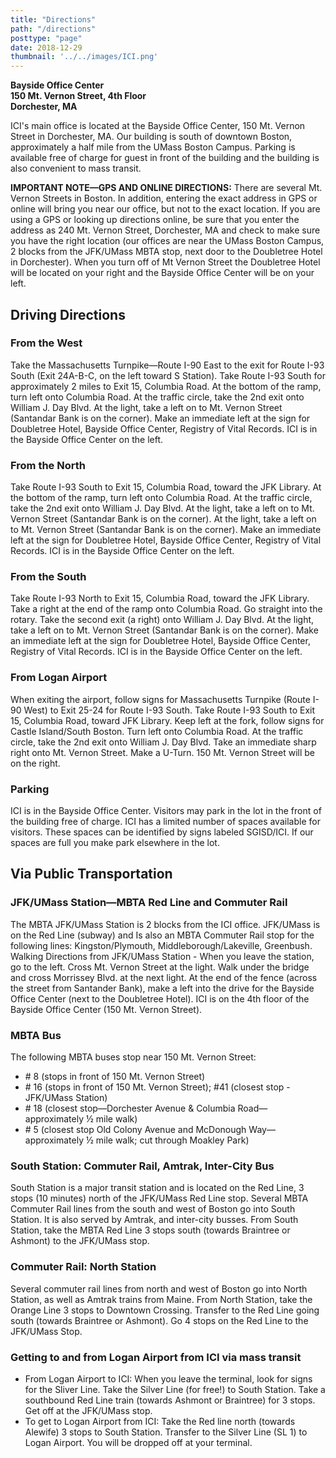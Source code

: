 ```yaml
---
title: "Directions"
path: "/directions"
posttype: "page"
date: 2018-12-29
thumbnail: '../../images/ICI.png'
---
```


**Bayside Office Center  
150 Mt. Vernon Street, 4th Floor  
Dorchester, MA**  

ICI\'s main office is located at the Bayside Office Center, 150 Mt. Vernon Street in Dorchester, MA. Our building is south of downtown Boston, approximately a half mile from the UMass Boston Campus. Parking is available free of charge for guest in front of the building and the building is also convenient to mass transit.

**IMPORTANT NOTE—GPS AND ONLINE DIRECTIONS:** There are several Mt. Vernon Streets in Boston. In addition, entering the exact address in GPS or online will bring you near our office, but not to the exact location. If you are using a GPS or looking up directions online, be sure that you enter the address as 240 Mt. Vernon Street, Dorchester, MA and check to make sure you have the right location (our offices are near the UMass Boston Campus, 2 blocks from the JFK/UMass MBTA stop, next door to the Doubletree Hotel in Dorchester). When you turn off of Mt Vernon Street the Doubletree Hotel will be located on your right and the Bayside Office Center will be on your left.

## Driving Directions

### From the West

Take the Massachusetts Turnpike—Route I-90 East to the exit for Route I-93 South (Exit 24A-B-C, on the left toward S Station). Take Route I-93 South for approximately 2 miles to Exit 15, Columbia Road. At the bottom of the ramp, turn left onto Columbia Road. At the traffic circle, take the 2nd exit onto William J. Day Blvd. At the light, take a left on to Mt. Vernon Street (Santandar Bank is on the corner). Make an immediate left at the sign for Doubletree Hotel, Bayside Office Center, Registry of Vital Records. ICI is in the Bayside Office Center on the left.

### From the North

Take Route I-93 South to Exit 15, Columbia Road, toward the JFK Library. At the bottom of the ramp, turn left onto Columbia Road. At the traffic circle, take the 2nd exit onto William J. Day Blvd. At the light, take a left on to Mt. Vernon Street (Santandar Bank is on the corner). At the light, take a left on to Mt. Vernon Street (Santandar Bank is on the corner). Make an immediate left at the sign for Doubletree Hotel, Bayside Office Center, Registry of Vital Records. ICI is in the Bayside Office Center on the left.

### From the South

Take Route I-93 North to Exit 15, Columbia Road, toward the JFK Library. Take a right at the end of the ramp onto Columbia Road. Go straight into the rotary. Take the second exit (a right) onto William J. Day Blvd. At the light, take a left on to Mt. Vernon Street (Santandar Bank is on the corner). Make an immediate left at the sign for Doubletree Hotel, Bayside Office Center, Registry of Vital Records. ICI is in the Bayside Office Center on the left.

### From Logan Airport

When exiting the airport, follow signs for Massachusetts Turnpike (Route I-90 West) to Exit 25-24 for Route I-93 South. Take Route I-93 South to Exit 15, Columbia Road, toward JFK Library. Keep left at the fork, follow signs for Castle Island/South Boston. Turn left onto Columbia Road. At the traffic circle, take the 2nd exit onto William J. Day Blvd. Take an immediate sharp right onto Mt. Vernon Street. Make a U-Turn. 150 Mt. Vernon Street will be on the right.

### Parking

ICI is in the Bayside Office Center. Visitors may park in the lot in the front of the building free of charge. ICI has a limited number of spaces available for visitors. These spaces can be identified by signs labeled SGISD/ICI. If our spaces are full you make park elsewhere in the lot.

## Via Public Transportation

### JFK/UMass Station—MBTA Red Line and Commuter Rail

The MBTA JFK/UMass Station is 2 blocks from the ICI office. JFK/UMass is on the Red Line (subway) and Is also an MBTA Commuter Rail stop for the following lines: Kingston/Plymouth, Middleborough/Lakeville, Greenbush. Walking Directions from JFK/UMass Station - When you leave the station, go to the left. Cross Mt. Vernon Street at the light. Walk under the bridge and cross Morrissey Blvd. at the next light. At the end of the fence (across the street from Santander Bank), make a left into the drive for the Bayside Office Center (next to the Doubletree Hotel). ICI is on the 4th floor of the Bayside Office Center (150 Mt. Vernon Street).

### MBTA Bus

The following MBTA buses stop near 150 Mt. Vernon Street:

* \#  8 (stops in front of 150 Mt. Vernon Street)
* \# 16 (stops in front of 150 Mt. Vernon Street); #41 (closest stop - JFK/UMass Station)
* \# 18 (closest stop—Dorchester Avenue & Columbia Road—approximately ½ mile walk)
* \# 5 (closest stop Old Colony Avenue and McDonough Way—approximately ½ mile walk; cut through Moakley Park)

### South Station: Commuter Rail, Amtrak, Inter-City Bus

South Station is a major transit station and is located on the Red Line, 3 stops (10 minutes) north of the JFK/UMass Red Line stop. Several MBTA Commuter Rail lines from the south and west of Boston go into South Station. It is also served by Amtrak, and inter-city busses. From South Station, take the MBTA Red Line 3 stops south (towards Braintree or Ashmont) to the JFK/UMass stop.

### Commuter Rail: North Station

Several commuter rail lines from north and west of Boston go into North Station, as well as Amtrak trains from Maine. From North Station, take the Orange Line 3 stops to Downtown Crossing. Transfer to the Red Line going south (towards Braintree or Ashmont). Go 4 stops on the Red Line to the JFK/UMass Stop.

### Getting to and from Logan Airport from ICI via mass transit

* From Logan Airport to ICI: When you leave the terminal, look for signs for the Sliver Line. Take the Silver Line (for free!) to South Station. Take a southbound Red Line train (towards Ashmont or Braintree) for 3 stops. Get off at the JFK/UMass stop.
* To get to Logan Airport from ICI: Take the Red line north (towards Alewife) 3 stops to South Station. Transfer to the Silver Line (SL 1) to Logan Airport. You will be dropped off at your terminal.
